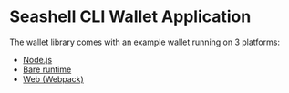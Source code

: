 # Seashell CLI Wallet  Application

The wallet library comes with an example wallet running on 3 platforms:
- [Node.js](https://nodejs.org/)
- [Bare runtime](https://github.com/holepunchto/bare) 
- [Web (Webpack)](https://webpack.js.org/)
